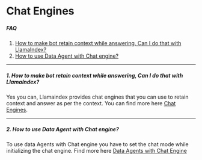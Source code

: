 # Chat Engines

##### FAQ

1. [How to make bot retain context while answering, Can I do that with LlamaIndex?](#1-how-to-make-bot-retain-context-while-answering-can-i-do-that-with-llamaindex)
2. [How to use Data Agent with Chat engine?](#2-how-to-use-data-agent-with-chat-engine)

---

##### 1. How to make bot retain context while answering, Can I do that with LlamaIndex?

Yes you can, Llamaindex provides chat engines that you can use to retain context and answer as per the context. You can find more here [Chat Engines](../../module_guides/deploying/chat_engines/root.md).

---

##### 2. How to use Data Agent with Chat engine?

To use data Agents with Chat engine you have to set the chat mode while initializing the chat engine. Find more here [ Data Agents with Chat Engine](../../module_guides/deploying/chat_engines/usage_pattern.md#available-chat-modes)
